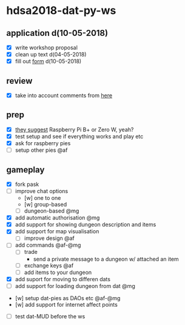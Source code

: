# hdsa2018-dat-py-ws

## application d(10-05-2018)

- [x] write workshop proposal
- [x] clean up text d(04-05-2018)
- [x] fill out [form](https://docs.google.com/forms/d/e/1FAIpQLSeAmv9ae0AJV8kkXtSFFohQ_Dy7HsDa0h4LwbPaeqSLPUG3SA/viewform) d(10-05-2018)

## review

- [x] take into account comments from [here](https://etherpad.hackersanddesigners.nl/p/peer8)

## prep

- [x] [they suggest](https://guides.newcomputers.group/installing-dat-raspberry-pi.html) Raspberry Pi B+ or Zero W, yeah?
- [x] test setup and see if everything works and play etc
- [x] ask for raspberry pies
- [ ] setup other pies @af

## gameplay

- [x] fork pask
- [ ] improve chat options
  - [w] one to one
  - [w] group-based
  - [ ] dungeon-based @mg
- [x] add automatic authorisation @mg 
- [x] add support for showing dungeon description and items
- [x] add support for map visualisation
  - [ ] improve design @af
- [ ] add commands @af-@mg
  - [ ] trade
	- send a private message to a dungeon w/ attached an item
  - [ ] exchange keys @af
  - [ ] add items to your dungeon
- [x] add suport for moving to differen dats
- [ ] add support for loading dungeon from dat @mg
- [w] setup dat-pies as DAOs etc @af-@mg
- [w] add support for internet affect points
- [ ] test dat-MUD before the ws

